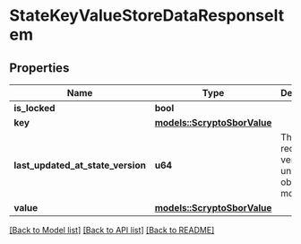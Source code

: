 # StateKeyValueStoreDataResponseItem

## Properties

Name | Type | Description | Notes
------------ | ------------- | ------------- | -------------
**is_locked** | **bool** |  | 
**key** | [**models::ScryptoSborValue**](ScryptoSborValue.md) |  | 
**last_updated_at_state_version** | **u64** | The most recent state version underlying object was modified at. | 
**value** | [**models::ScryptoSborValue**](ScryptoSborValue.md) |  | 

[[Back to Model list]](../README.md#documentation-for-models) [[Back to API list]](../README.md#documentation-for-api-endpoints) [[Back to README]](../README.md)


